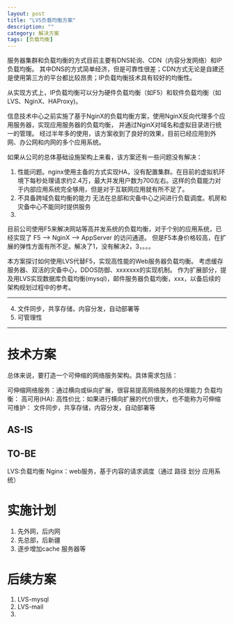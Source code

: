 ```yaml
---
layout: post
title: "LVS负载均衡方案"
description: ""
category: 解决方案
tags: [负载均衡]
---
```


服务器集群和负载均衡的方式目前主要有DNS轮询、CDN（内容分发网络）和IP负载均衡。
其中DNS的方式简单经济，但是可靠性很差；CDN方式无论是自建还是使用第三方的平台都比较昂贵；IP负载均衡技术具有较好的均衡性。

从实现方式上，IP负载均衡可以分为硬件负载均衡（如F5）和软件负载均衡（如LVS、NginX、HAProxy)。

信息技术中心之前实施了基于NginX的负载均衡方案，使用NginX反向代理多个应用服务器，实现应用服务器的负载均衡，
并通过NginX对域名和虚拟目录进行统一的管理。
经过半年多的使用，该方案收到了良好的效果，目前已经应用到外网、办公网和内网的多个应用系统。

如果从公司的总体基础设施架构上来看，该方案还有一些问题没有解决：

1. 性能问题。nginx使用主备的方式实现HA，没有配置集群。在目前的虚拟机环境下每秒处理请求约2.4万，最大并发用户数为700左右。这样的负载能力对于内部应用系统完全够用，但是对于互联网应用就有所不足了。
2. 不具备跨域负载均衡的能力
   无法在总部和灾备中心之间进行负载调度。机房和灾备中心不能同时提供服务
3. 

目前公司使用F5来解决网站等高并发系统的负载均衡，对于个别的应用系统，已经实现了 F5 --> NginX --> AppServer 的访问通道。
但是F5本身价格较高，在扩展的弹性方面有所不足。解决了1，没有解决2，3，。。。

本方案探讨如何使用LVS代替F5，实现高性能的Web服务器负载均衡。
考虑缓存服务器、双活的灾备中心，DDOS防御、xxxxxxx的实现机制。
作为扩展部分，提及用LVS实现数据库负载均衡(mysql)，邮件服务器负载均衡，xxx，以备后续的架构规划过程中的参考。

---
4. 文件同步，共享存储，内容分发，自动部署等
5. 可管理性
---


# 技术方案
总体来说，要打造一个可伸缩的网络服务架构。具体需求包括：

可伸缩网络服务：通过横向或纵向扩展，很容易提高网络服务的处理能力
负载均衡：
高可用(HA):
高性价比：如果进行横向扩展的代价很大，也不能称为可伸缩
可维护：
	文件同步，共享存储，内容分发，自动部署等



## AS-IS

## TO-BE
LVS:负载均衡
Nginx：web服务，基于内容的请求调度（通过 路径 划分 应用系统）
# 实施计划

1. 先外网，后内网
2. 先总部，后新疆
3. 逐步增加cache 服务器等

# 后续方案

1. LVS-mysql
2. LVS-mail
3. 